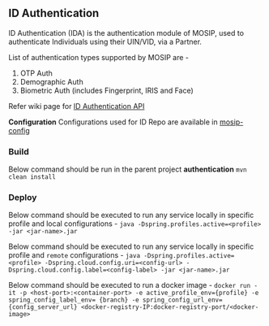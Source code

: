 ## ID Authentication
ID Authentication (IDA) is the authentication module of MOSIP, used to authenticate Individuals using their UIN/VID, via a Partner. 

List of authentication types supported by MOSIP are - 
1. OTP Auth
2. Demographic Auth
3. Biometric Auth (includes Fingerprint, IRIS and Face)

Refer wiki page for [ID Authentication API](https://github.com/mosip/mosip-docs/wiki/ID-Authentication-API)   


**Configuration**
Configurations used for ID Repo are available in [mosip-config](https://github.com/mosip/mosip-config)

### Build
Below command should be run in the parent project **authentication**
`mvn clean install`

### Deploy
Below command should be executed to run any service locally in specific profile and local configurations - 
`java -Dspring.profiles.active=<profile> -jar <jar-name>.jar`

Below command should be executed to run any service locally in specific profile and `remote` configurations - 
`java -Dspring.profiles.active=<profile> -Dspring.cloud.config.uri=<config-url> -Dspring.cloud.config.label=<config-label> -jar <jar-name>.jar`

Below command should be executed to run a docker image - 
`docker run -it -p <host-port>:<container-port> -e active_profile_env={profile} -e spring_config_label_env= {branch} -e spring_config_url_env={config_server_url} <docker-registry-IP:docker-registry-port/<docker-image>`
 
